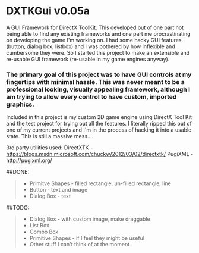 # DXTKGui v0.05a

A GUI Framework for DirectX ToolKit.
This developed out of one part not being able to find any existing frameworks and one part me procrastinating on developing the game I'm working on. I had some hacky GUI features (button, dialog box, listbox) and I was bothered by how inflexible and cumbersome they were. So I started this project to make an extensible and re-usable GUI framework (re-usable in my game engines anyway).

### The primary goal of this project was to have GUI controls at my fingertips with minimal hassle. This was never meant to be a professional looking, visually appealing framework, although I am trying to allow every control to have custom, imported graphics.


Included in this project is my custom 2D game engine using DirectX Tool Kit and the test project for trying out all the features.
I literally ripped this out of one of my current projects and I'm in the process of hacking it into a usable state.
This is still a massive mess....


3rd party utilities used:
DirectXTK - https://blogs.msdn.microsoft.com/chuckw/2012/03/02/directxtk/
PugiXML - http://pugixml.org/


##DONE:
>- Primitve Shapes - filled rectangle, un-filled rectangle, line
>- Button - text and image
>- Dialog Box - text

##TODO:
>- Dialog Box - with custom image, make draggable
>- List Box
>- Combo Box
>- Primitive Shapes - if I feel they might be useful
>- Other stuff I can't think of at the moment

